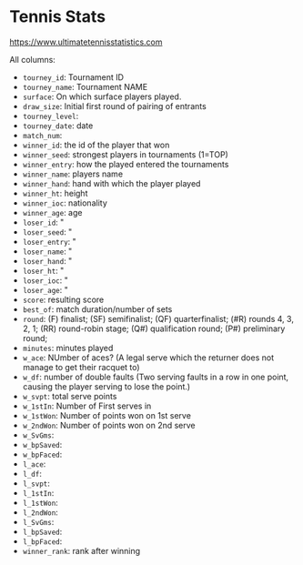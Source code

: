 # Tennis Stats

https://www.ultimatetennisstatistics.com


All columns:
- `tourney_id`: Tournament ID 
- `tourney_name`: Tournament NAME
- `surface`: On which surface players played.
- `draw_size`: Initial first round of pairing of entrants
- `tourney_level`: 
- `tourney_date`: date
- `match_num`: 
- `winner_id`: the id of the player that won
- `winner_seed`: strongest players in tournaments (1=TOP)
- `winner_entry`: how the played entered the tournaments
- `winner_name`: players name
- `winner_hand`: hand with which the player played
- `winner_ht`: height
- `winner_ioc`: nationality
- `winner_age`: age
- `loser_id`: "
- `loser_seed`: "
- `loser_entry`: "
- `loser_name`: "
- `loser_hand`: "
- `loser_ht`: "
- `loser_ioc`: "
- `loser_age`: "
- `score`: resulting score
- `best_of`: match duration/number of sets
- `round`: 	(F) finalist; (SF) semifinalist; (QF) quarterfinalist; (#R) rounds 4, 3, 2, 1; (RR) round-robin stage; (Q#) qualification round; (P#) preliminary round; 
- `minutes`: minutes played
- `w_ace`: NUmber of aces? (A legal serve which the returner does not manage to get their racquet to)
- `w_df`: number of double faults (Two serving faults in a row in one point, causing the player serving to lose the point.)
- `w_svpt`: total serve points
- `w_1stIn`:  Number of First serves in
- `w_1stWon`: Number of points won on 1st serve
- `w_2ndWon`: Number of points won on 2nd serve
- `w_SvGms`: 
- `w_bpSaved`: 
- `w_bpFaced`: 
- `l_ace`: 
- `l_df`:
- `l_svpt`: 
- `l_1stIn`: 
- `l_1stWon`: 
- `l_2ndWon`: 
- `l_SvGms`: 
- `l_bpSaved`: 
- `l_bpFaced`: 
- `winner_rank`: rank after winning

